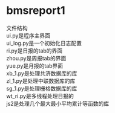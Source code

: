 # bmsreport1  
文件结构  
ui.py是程序主界面  
ui_log.py是一个初始化日志配置  
ri.py是日报的tab的界面  
zhou.py是周报tab的界面  
yue.py是月报的tab界面  
xb_1.py是处理共济数据库的库  
zl_1.py是处理中联数据库的库  
sg_1.py是处理栅格数据库的库  
wt_ri.py是多线程处理日报的  
js2是处理几个最大最小平均累计等函数的库  

